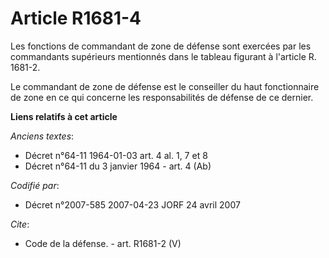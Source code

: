 # Article R1681-4

Les fonctions de commandant de zone de défense sont exercées par les commandants supérieurs mentionnés dans le tableau
figurant à l'article R. 1681-2. 

Le commandant de zone de défense est le conseiller du haut fonctionnaire de zone en ce qui concerne les responsabilités de
défense de ce dernier.

**Liens relatifs à cet article**

_Anciens textes_:

  - Décret n°64-11 1964-01-03 art. 4 al. 1, 7 et 8
  - Décret n°64-11 du 3 janvier 1964 - art. 4 (Ab)

_Codifié par_:

  - Décret n°2007-585 2007-04-23 JORF 24 avril 2007

_Cite_:

  - Code de la défense. - art. R1681-2 (V)
